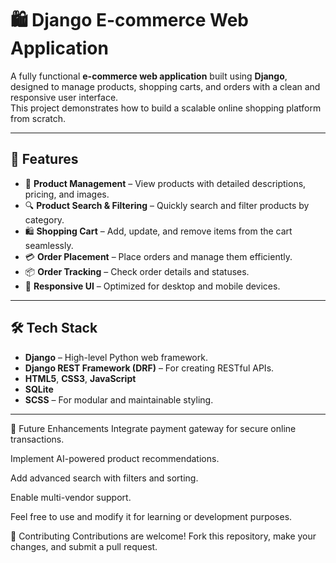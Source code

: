 # 🛍️ Django E-commerce Web Application

A fully functional **e-commerce web application** built using **Django**, designed to manage products, shopping carts, and orders with a clean and responsive user interface.  
This project demonstrates how to build a scalable online shopping platform from scratch.

---

## 🚀 Features

- 🛒 **Product Management** – View products with detailed descriptions, pricing, and images.
- 🔍 **Product Search & Filtering** – Quickly search and filter products by category.
- 🛍️ **Shopping Cart** – Add, update, and remove items from the cart seamlessly.
- 💳 **Order Placement** – Place orders and manage them efficiently.
- 📦 **Order Tracking** – Check order details and statuses.
- 📱 **Responsive UI** – Optimized for desktop and mobile devices.

---

## 🛠️ Tech Stack
- **Django** – High-level Python web framework.
- **Django REST Framework (DRF)** – For creating RESTful APIs.
- **HTML5**, **CSS3**, **JavaScript**
- **SQLite**
- **SCSS** – For modular and maintainable styling.

---


🧩 Future Enhancements
Integrate payment gateway for secure online transactions.

Implement AI-powered product recommendations.

Add advanced search with filters and sorting.

Enable multi-vendor support.

Feel free to use and modify it for learning or development purposes.

🤝 Contributing
Contributions are welcome!
Fork this repository, make your changes, and submit a pull request.